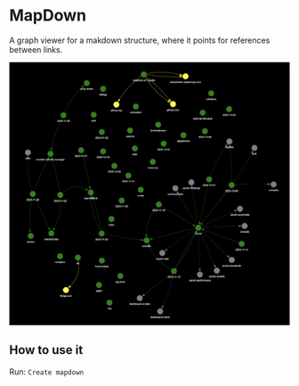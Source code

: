 # MapDown

A graph viewer for a makdown structure, where it points for references between links.

![](./media/screenshot.png)

## How to use it

Run: `Create mapdown`